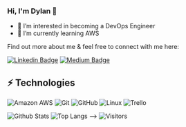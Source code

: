 <!-- LUIT GitHub Profile Template

**Dylan0210/Dylan0210** is a ✨ _special_ ✨ repository because its `README.md` (this file) appears on your GitHub profile. -->

<!-- Keep "Hi there" or replace it with a greeting of your own! -->

### Hi, I'm Dylan 👋

- 👀 I’m interested in becoming a DevOps Engineer
- 🌱 I’m currently learning AWS

<!-- Introduce yourself and give a brief introduction about yourself here.  Also include what tech you're interested in and what you are currently learning -->

Find out more about me & feel free to connect with me here:

<!-- Replace the fields below with the information requested. Remember to remove the encapsulating <> characters. For spaces in names, use %20 (e.g. Dylan%20Knight) -->

[![Linkedin Badge](https://img.shields.io/badge/-Dylan%20Knight-blue?style=flat-square&logo=Linkedin&logoColor=white&link=https://www.linkedin.com/in/dylanknight0210/)](https://www.linkedin.com/in/dylanknight0210/)
[![Medium Badge](https://img.shields.io/badge/Dylan%20Knight-12100E?style=flat-square&logo=medium&logoColor=white&link=https://medium.com/@dylanknight0210)](https://medium.com/@dylanknight0210)

## ⚡ Technologies

<!-- Check out the Badges folder for more badges -->
<!-- Replace the fields below with the information requested. Remember to remove the encapsulating <> characters. -->
![Amazon AWS](https://img.shields.io/badge/Amazon%20AWS-232F3E?style=flat-square&logo=amazon-aws)
![Git](https://img.shields.io/badge/-Git-black?style=flat-square&logo=git)
![GitHub](https://img.shields.io/badge/-GitHub-181717?style=flat-square&logo=github)
![Linux](https://img.shields.io/badge/Linux-FCC624?style=flat-square&logo=linux&logoColor=black)
![Trello](https://img.shields.io/badge/Trello-%23026AA7.svg?style=flat-square&logo=Trello&logoColor=white)
<!--![Python](https://img.shields.io/badge/-Python-black?style=flat-square&logo=Python) -->
<!--![Docker](https://img.shields.io/badge/docker-%230db7ed.svg?style=for-the-badge&logo=docker&logoColor=white)
![Terraform](https://img.shields.io/badge/terraform-%235835CC.svg?style=for-the-badge&logo=terraform&logoColor=white) -->
![Github Stats](https://github-readme-stats.vercel.app/api?username=Dylan0210&count_private=true&show_icons=true&include_all_commits=true)
![Top Langs](https://github-readme-stats.vercel.app/api/top-langs/?username=Dylan0210&hide=TeX&layout=compact) -->
![Visitors](https://api.visitorbadge.io/api/visitors?path=https%3A%2F%2Fgithub.com%2FDylan0210%2F&countColor=%23f47373&style=plastic)
